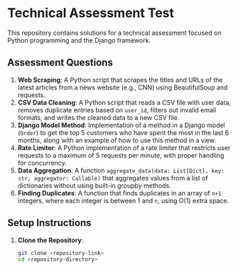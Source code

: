 # Technical Assessment Test

This repository contains solutions for a technical assessment focused on Python programming and the Django framework.

## Assessment Questions

1. **Web Scraping**: A Python script that scrapes the titles and URLs of the latest articles from a news website (e.g., CNN) using BeautifulSoup and requests.
2. **CSV Data Cleaning**: A Python script that reads a CSV file with user data, removes duplicate entries based on `user_id`, filters out invalid email formats, and writes the cleaned data to a new CSV file.
3. **Django Model Method**: Implementation of a method in a Django model (`Order`) to get the top 5 customers who have spent the most in the last 6 months, along with an example of how to use this method in a view.
4. **Rate Limiter**: A Python implementation of a rate limiter that restricts user requests to a maximum of 5 requests per minute, with proper handling for concurrency.
5. **Data Aggregation**: A function `aggregate_data(data: List[Dict], key: str, aggregator: Callable)` that aggregates values from a list of dictionaries without using built-in groupby methods.
6. **Finding Duplicates**: A function that finds duplicates in an array of `n+1` integers, where each integer is between 1 and `n`, using O(1) extra space.

## Setup Instructions

1. **Clone the Repository**:
   ```bash
   git clone <repository-link>
   cd <repository-directory>
